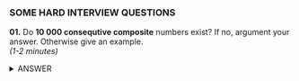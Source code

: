 ### SOME HARD INTERVIEW QUESTIONS

**01.** Do **10 000 consequtive composite** numbers exist? If no, argument your answer. Otherwise give an example.      
*(1-2 minutes)*

<details><summary>ANSWER</summary>
<p>
  
From Euclid's algorithm for generating prime numbers, we know that they are infinitely many, which makes us doubt whether such a sequence exists. But the truth is that, no matter how long we choose the wanted sequence to be, we can always find such numbers, while the sequence is finite. That's because in the plurality of the natural numbers <img src="https://latex.codecogs.com/svg.latex?\Large&space;\mathbb{N}"> - the more we move away from the 0, the more the prime numbers “evanish”.
Take the sequence <img src="https://latex.codecogs.com/svg.latex?\Large&space;a_j=\prod_{i=2}^{10001}+j=10001!+j">, for <img src="https://latex.codecogs.com/svg.latex?\Large&space;j=\overline{2,10001}">. Now the numbers <img src="https://latex.codecogs.com/svg.latex?\Large&space;a_2,a_3,a_4,...,a_{10001}"> (with count = 10000) are consecutive and compose, because <img src="https://latex.codecogs.com/svg.latex?\Large&space;a_{k+1}-a_k=1">, for every k in the range <img src="https://latex.codecogs.com/svg.latex?\Large&space;k=\overline{1,10000}"> and <img src="https://latex.codecogs.com/svg.latex?\Large&space;j|a_j"> for every j in the range <img src="https://latex.codecogs.com/svg.latex?\Large&space;k=\overline{2,10001}">.

Note that we cannot tell whether <img src="https://latex.codecogs.com/svg.latex?\Large&space;10000!+1"> is compose!

</p>
</details>
